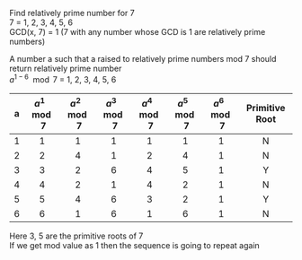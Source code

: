 Find relatively prime number for 7  
7 = 1, 2, 3, 4, 5, 6  
GCD(x, 7) = 1 (7 with any number whose GCD is 1 are relatively prime numbers)

A number a such that a raised to relatively prime numbers mod 7 should return relatively prime number  
$a^{1-6} \mod 7$ = 1, 2, 3, 4, 5, 6

| a   | $a^1 \mod 7$ | $a^2 \mod 7$ | $a^3 \mod 7$ | $a^4 \mod 7$ | $a^5 \mod 7$ | $a^6 \mod 7$ | Primitive Root |
| --- |:------------:|:------------:|:------------:|:------------:|:------------:|:------------:|:--------------:|
| 1   |      1       |      1       |      1       |      1       |      1       |      1       |       N        |
| 2   |      2       |      4       |      1       |      2       |      4       |      1       |       N        |
| 3   |      3       |      2       |      6       |      4       |      5       |      1       |       Y        |
| 4   |      4       |      2       |      1       |      4       |      2       |      1       |       N        |
| 5   |      5       |      4       |      6       |      3       |      2       |      1       |       Y        |
| 6   |      6       |      1       |      6       |      1       |      6       |      1       |       N        |

Here 3, 5 are the primitive roots of 7  
If we get mod value as 1 then the sequence is going to repeat again
